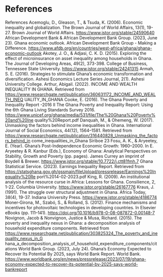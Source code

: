# References

References
Acemoglu, D., Gleason, T., & Tsuda, K. (2006). Economic inequality and globalization. The Brown
Journal of World Affairs, 13(1), 19-27. Brown Journal of World Affairs.
https://www.jstor.org/stable/24590640
African Development Bank & African Development Bank Group. (2023, June 23). Ghana economic
outlook. African Development Bank Group - Making a Difference.
https://www.afdb.org/en/countries/west-africa/ghana/ghana-economic-outlook
Akotey, J. O., & Adjasi, C. K. D. (2015). Exploring the effect of microinsurance on asset inequality
among households in Ghana. The Journal of Developing Areas, 49(2), 373-398. College
of Business, Tennessee State University. https://www.jstor.org/stable/24241315
Armah, S. E. (2016). Strategies to stimulate Ghana’s economic transformation and diversification.
Ashesi Economics Lecture Series Journal, 2(1). Ashesi University College.
Arthur, Abigail. (2022). INCOME AND WEALTH INEQUALITY IN GHANA. Retrieved from
https://www.researchgate.net/publication/360631172_INCOME_AND_WEALTH_INEQ
UALITY_IN_GHANA
Cooke, E. (2016). The Ghana Poverty and Inequality Report -2016 II The Ghana Poverty and
Inequality Report: Using the 6th Ghana Living Standards Survey 2016.
https://www.unicef.org/ghana/media/531/file/The%20Ghana%20Poverty%20and%20Ine
quality%20Report.pdf
Danquah, M., & Ohemeng, W. (2017). Unmasking the factors behind income inequalities in Ghana.
International Journal of Social Economics, 44(12), 1564–1581. Retrieved from
https://www.researchgate.net/publication/316440828_Unmasking_the_factors_behind_in
come_inequalities_in_Ghana
Siriboe 23
Fosu, A. K., & Aryeetey, E. (Year). Ghana’s Post-Independence Economic Growth: 1960–2000. In E.
Aryeetey & R. Kanbur (Eds.), Economy of Ghana: Analytical Perspectives on Stability,
Growth and Poverty (pp. pages). James Currey an imprint of Boydell & Brewer.
https://www.jstor.org/stable/10.7722/j.ctt81fmh.7
Ghana Statistical Service. (2023). Earnings Inequality Report. Retrieved from
https://statsghana.gov.gh/gssmain/fileUpload/pressrelease/Earnings%20Inequality%20Re
port%2014-02-2023.pdf
King, R. (2009). An institutional analysis of the resource curse in Africa: Lessons for Ghana.
Consilience, 2, 1-22. Columbia University. https://www.jstor.org/stable/26167776
Kraus, J. (1991). The struggle over structural adjustment in Ghana. Africa Today, 38(4), 19-37. Indiana
University Press. https://www.jstor.org/stable/4186774
Moner‐Girona, M., Szabó, S., & Rolland, S. (2012). Finance mechanisms and incentives for
photovoltaic technologies in developing countries. In Elsevier eBooks (pp. 111–141).
https://doi.org/10.1016/b978-0-08-087872-0.00148-7
Novignon, Jacob & Nonvignon, Justice & Musa, Richard. (2015). The poverty and inequality nexus in
Ghana: a decomposition analysis of household expenditure components. Retrieved from
https://www.researchgate.net/publication/303825324_The_poverty_and_inequality_nexus_in_G
hana_a_decomposition_analysis_of_household_expenditure_components/citations
World Bank Group. (2023, July 24). Ghana’s Economy Expected to Recover Its Potential By
2025, says World Bank Report. World Bank. https://www.worldbank.org/en/news/pressrelease/2023/07/19/ghana-economy-expected-to-recover-its-potential-by-2025-says-world-bankreport

